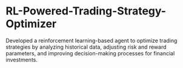 # RL-Powered-Trading-Strategy-Optimizer
Developed a reinforcement learning-based agent to optimize trading strategies by analyzing historical data, adjusting risk and reward parameters, and improving decision-making processes for financial investments.
